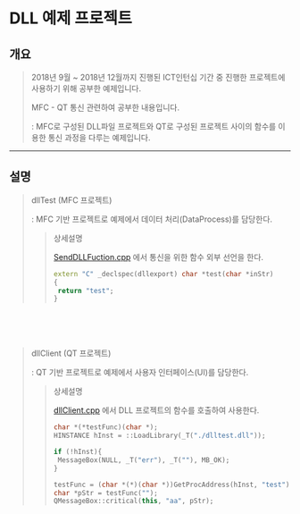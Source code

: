 # DLL 예제 프로젝트

## 개요
> 2018년 9월 ~ 2018년 12월까지 진행된 ICT인턴십 기간 중 진행한 프로젝트에 사용하기 위해 공부한 예제입니다.
>
> MFC - QT 통신 관련하여 공부한 내용입니다.
>
> : MFC로 구성된 DLL파일 프로젝트와 QT로 구성된 프로젝트 사이의 함수를 이용한 통신 과정을 다루는 예제입니다.
>


---

## 설명

> dllTest (MFC 프로젝트)
>
> : MFC 기반 프로젝트로 예제에서 데이터 처리(DataProcess)를 담당한다.
>
>> 상세설명
>>
>> [SendDLLFuction.cpp](dllTest/SendDLLFuction.cpp) 에서 통신을 위한 함수 외부 선언을 한다.
>>
>> ~~~cpp
>> extern "C" _declspec(dllexport) char *test(char *inStr)
>>{
>>	return "test";
>>}
>>~~~
>
<br><br><br>
> dllClient (QT 프로젝트)
>
> : QT 기반 프로젝트로 예제에서 사용자 인터페이스(UI)를 담당한다.
>
>> 상세설명
>>
>> [dllClient.cpp](dllClient/dllClient.cpp) 에서 DLL 프로젝트의 함수를 호출하여 사용한다.
>>
>> ~~~cpp
>> char *(*testFunc)(char *);
>> HINSTANCE hInst = ::LoadLibrary(_T("./dlltest.dll"));
>>
>> if (!hInst){
>>  MessageBox(NULL, _T("err"), _T(""), MB_OK);
>> }
>>
>> testFunc = (char *(*)(char *))GetProcAddress(hInst, "test");
>> char *pStr = testFunc("");
>> QMessageBox::critical(this, "aa", pStr);
>> ~~~
>
